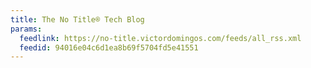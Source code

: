 ```yaml
---
title: The No Title® Tech Blog
params:
  feedlink: https://no-title.victordomingos.com/feeds/all_rss.xml
  feedid: 94016e04c6d1ea8b69f5704fd5e41551
---
```

